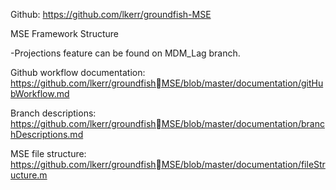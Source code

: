 Github: https://github.com/lkerr/groundfish-MSE

MSE Framework Structure

-Projections feature can be found on MDM_Lag branch. 

Github workflow documentation: https://github.com/lkerr/groundfishMSE/blob/master/documentation/gitHubWorkflow.md

Branch descriptions: https://github.com/lkerr/groundfishMSE/blob/master/documentation/branchDescriptions.md

MSE file structure: https://github.com/lkerr/groundfishMSE/blob/master/documentation/fileStructure.m
